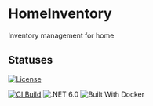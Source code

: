 # HomeInventory

Inventory management for home

## Statuses

[![License](https://img.shields.io/github/license/micro-elements/MicroElements.Swashbuckle.FluentValidation.svg)](https://raw.githubusercontent.com/gritcsenko/HomeInventory/main/LICENSE)

[![CI Build](https://github.com/gritcsenko/HomeInventory/actions/workflows/dotnet.yml/badge.svg)](https://github.com/gritcsenko/HomeInventory/actions/workflows/dotnet.yml)
![.NET 6.0](https://img.shields.io/badge/Version-.NET%206.0-informational?style=flat&logo=dotnet)
![Built With Docker](https://img.shields.io/badge/Built_With-Docker-informational?style=flat&logo=docker)
